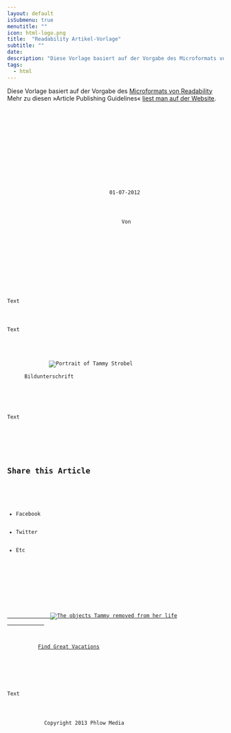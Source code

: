 ```yaml
---
layout: default
isSubmenu: true
menutitle: ""
icon: html-logo.png
title:  "Readability Artikel-Vorlage"
subtitle: ""
date: 
description: "Diese Vorlage basiert auf der Vorgabe des Microformats von Readability"
tags:
  - html
---
```

Diese Vorlage basiert auf der Vorgabe des [Microformats von Readability][1] Mehr zu diesen »Article Publishing Guidelines« [liest man auf der Website][1].

<pre><code class="lang-html">

<article class="hentry">
  <header>
    <h1 class="entry-title"></h1>
    <h2 class="entry-summary"></h2>
    <time class="published" datetime="2012-01-07 11:11:03-0400">
      01-07-2012
    </time>
    <p class="byline author vcard">
        Von <span class="fn"></span>
    </p>
  </header>
  <div class="entry-content">
      <p>Text</p>
      <p>Text</p>
      <figure>
        <img src="tammy-strobel.jpg" alt="Portrait of Tammy Strobel" />
        <figcaption>Bildunterschrift</figcaption>
      </figure>
        <p>Text</p>

          <aside>
            <h2>Share this Article</h2>
            <ul>
              <li>Facebook</li>
              <li>Twitter</li>
              <li>Etc</li>
            </ul>
          </aside>
 
          <div class="entry-content-asset">
            <a href="photo-full.png">
              <img src="photo.png" alt="The objects Tammy removed from her life" />
            </a>
          </div>
 
          <a class="entry-unrelated" href="http://fake.site/">Find Great Vacations</a>
      </div>
 
      <footer>
        <p>Text</p>
        <div class="source-org vcard copyright">
            Copyright 2013 <span class="org fn">Phlow Media</span>
        </div>
      </footer>
    </article>

</code></pre>





 [1]: https://www.readability.com/developers/guidelines